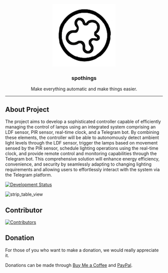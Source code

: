<p align="center"><a href="https://spothings.github.io" target="_blank"><img src="https://raw.githubusercontent.com/spothings/spothings.github.io/master/public/asset/img/spothings.png" width="200"></a></p>
<h3 align="center">spothings</h3>
<p align="center">Make everything automatic and make things easier.</p>

---

## About Project
The project aims to develop a sophisticated controller capable of efficiently managing the control of lamps using an integrated system comprising an LDF sensor, PIR sensor, real-time clock, and a Telegram bot. By combining these elements, the controller will be able to autonomously detect ambient light levels through the LDF sensor, trigger the lamps based on movement sensed by the PIR sensor, schedule lighting operations using the real-time clock, and provide remote control and monitoring capabilities through the Telegram bot. This comprehensive solution will enhance energy efficiency, convenience, and security by seamlessly adapting to changing lighting requirements and allowing users to effortlessly interact with the system via the Telegram platform.

[![Development Status](https://img.shields.io/badge/status-in%20development-red)](https://example.com)

![strip_table_view](https://raw.githubusercontent.com/spothings/strip-table/dev/img/strip_table_view.jpg?token=GHSAT0AAAAAACA4XFCHEAU7CGJOGLGLDWOCZDQJMRA)

## Contributor
[![Contributors](https://contributors-img.web.app/image?repo=spothings/strip-table)](https://github.com/spothings/strip-table/graphs/contributors)

## Donation
For those of you who want to make a donation, we would really appreciate it. 

Donations can be made through [Buy Me a Coffee](https://www.buymeacoffee.com/bukanspot) and [PayPal](https://paypal.me/bukanspot).
